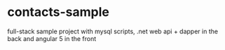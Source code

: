 # contacts-sample
full-stack sample project with mysql scripts, .net web api + dapper in the back and angular 5 in the front 
